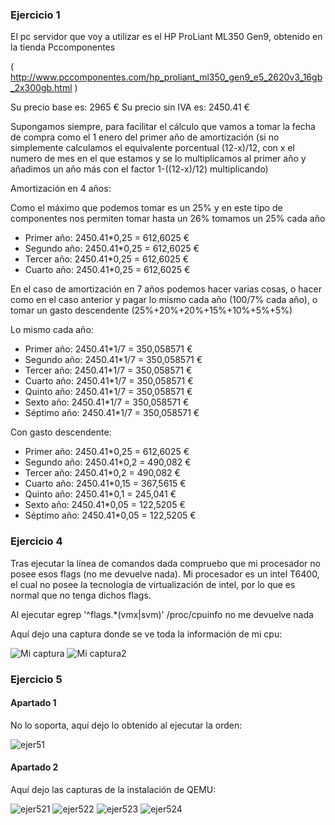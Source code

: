 ### Ejercicio 1

El pc servidor que voy a utilizar es el HP ProLiant ML350 Gen9, obtenido en la tienda Pccomponentes

( http://www.pccomponentes.com/hp_proliant_ml350_gen9_e5_2620v3_16gb_2x300gb.html )

Su precio base es:  2965 €
Su precio sin IVA es: 2450.41 € 

Supongamos siempre, para facilitar el cálculo que vamos a tomar la fecha de compra como el 1 enero del primer año de amortización (si no simplemente calculamos el equivalente porcentual (12-x)/12, con x el numero de mes en el que estamos y se lo multiplicamos al primer año y añadimos un año más con el factor 1-((12-x)/12) multiplicando)

Amortización en 4 años:

Como el máximo que podemos tomar es un 25% y en este tipo de componentes nos permiten tomar hasta un 26% tomamos un 25% cada año

- Primer año: 2450.41*0,25 = 612,6025 €
- Segundo año: 2450.41*0,25 = 612,6025 €
- Tercer año: 2450.41*0,25 = 612,6025 €
- Cuarto año: 2450.41*0,25 = 612,6025 €

En el caso de amortización en 7 años podemos hacer varias cosas, o hacer como en el caso anterior y pagar lo mismo cada año (100/7% cada año), o tomar un gasto descendente (25%+20%+20%+15%+10%+5%+5%)

Lo mismo cada año:

- Primer año: 2450.41*1/7 = 350,058571 €
- Segundo año: 2450.41*1/7 = 350,058571 €
- Tercer año: 2450.41*1/7 = 350,058571 €
- Cuarto año: 2450.41*1/7 = 350,058571 €
- Quinto año: 2450.41*1/7 = 350,058571 €
- Sexto año: 2450.41*1/7 = 350,058571 €
- Séptimo año: 2450.41*1/7 = 350,058571 €

Con gasto descendente:

- Primer año: 2450.41*0,25 = 612,6025 €
- Segundo año: 2450.41*0,2 = 490,082 €
- Tercer año: 2450.41*0,2 = 490,082 €
- Cuarto año: 2450.41*0,15 = 367,5615 €
- Quinto año: 2450.41*0,1 = 245,041 €
- Sexto año: 2450.41*0,05 = 122,5205 €
- Séptimo año: 2450.41*0,05 = 122,5205 €

### Ejercicio 4

Tras ejecutar la línea de comandos dada compruebo que mi procesador no posee esos flags (no me devuelve nada). Mi procesador es un intel T6400, el cual no posee la tecnología de virtualización de intel, por lo que es normal que no tenga dichos flags. 

Al ejecutar egrep 		'^flags.*(vmx|svm)' /proc/cpuinfo 		no me devuelve nada

Aquí dejo una captura donde se ve toda la información de mi cpu:

![Mi captura](https://www.dropbox.com/s/3bmlu00lwbgr9n4/4.png?dl=1)
![Mi captura2](https://www.dropbox.com/s/ghmm920gdd083en/4%2C1.png?dl=1)

### Ejercicio 5

#### Apartado 1

No lo soporta, aquí dejo lo obtenido al ejecutar la orden:

![ejer51](https://www.dropbox.com/s/v8gpjl742jlcda2/5%2C1.png?dl=1)

#### Apartado 2

Aquí dejo las capturas de la instalación de QEMU:

![ejer521](https://www.dropbox.com/s/gqq1qyrg5ul8c4a/Ejercicio5%2C2%2C1.jpg?dl=1)
![ejer522](https://www.dropbox.com/s/5f3j8ky0f8a0bun/ejercicio5%2C2%2C2.png?dl=1)
![ejer523](https://www.dropbox.com/s/dbdq448jzffd5ui/Ejercicio%205%2C2%2C3.png?dl=1)
![ejer524](https://www.dropbox.com/s/flwp2h7lb70p8ba/Ejercicio5%2C2%2C4.png?dl=1)
